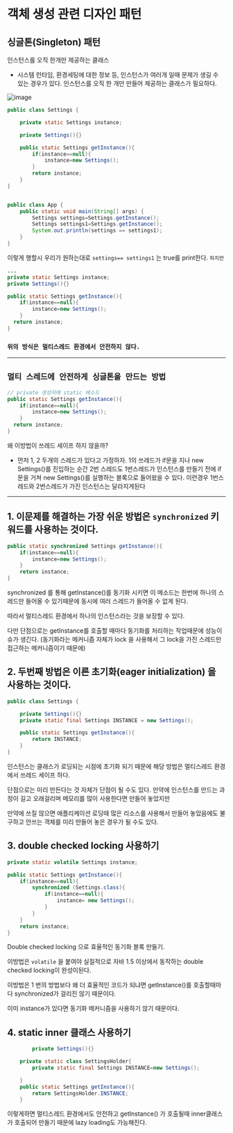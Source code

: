 # 객체 생성 관련 디자인 패턴

## 싱글톤(Singleton) 패턴

인스턴스를 오직 한개만 제공하는 클래스

- 시스템 런타임, 환경세팅에 대한 정보 등, 인스턴스가 여러개 일때 문제가 생길 수 있는 경우가 있다. 인스턴스를 오직 한 개만 만들어 제공하는 클래스가 필요하다.

![image](https://user-images.githubusercontent.com/40031858/140613058-bc42d0b3-8341-4c3f-a2cd-2cf0a713b849.png)

```java
public class Settings {

    private static Settings instance;

    private Settings(){}

    public static Settings getInstance(){
        if(instance==null){
            instance=new Settings();
        }
        return instance;
    }
}


public class App {
    public static void main(String[] args) {
        Settings settings=Settings.getInstance();
        Settings settings1=Settings.getInstance();
        System.out.println(settings == settings1);
    }
}
```

이렇게 행할시 우리가 원하는대로 `settings== settings1` 는 true를 print한다.  `하지만 `

```java
...
private static Settings instance;
private Settings(){}

public static Settings getInstance(){
	if(instance==null){
		instance=new Settings();
	}
  return instance;
}
```

### `위의 방식은 멀티스레드 환경에서 안전하지 않다.`

---



## `멀티 스레드에 안전하게 싱글톤을 만드는 방법`

```java
// private 생성자에 static 메소드
public static Settings getInstance(){
	if(instance==null){
		instance=new Settings();
	}
  return instance;
}
```

왜 이방법이 쓰레드 세이프 하지 않을까?

- 먼저 1, 2 두개의 스레드가 있다고 가정하자. 1의 쓰레드가 if문을 지나 new Settings()를 진입하는 순간 2번 스레드도 1번스레드가 
  인스턴스를 만들기 전에 if문을 거쳐 new Settings()를 실행하는 블록으로 들어왔을 수 있다.
  이런경우 1번스레드와 2번스레드가 가진 인스턴스는 달라지게된다



----

## 1. 이문제를 해결하는 가장 쉬운 방법은 `synchronized` 키워드를 사용하는 것이다.

```java
public static synchronized Settings getInstance(){
	if(instance==null){
		instance=new Settings();	
	}
	return instance;
}
```

synchronized  를 통해 getInstance()를 동기화 시키면 이 메소드는 한번에 하나의 스레드만 들어올 수 있기때문에 동시에 여러 스레드가 들어올 수 없게 된다.

따라서 멀티스레드 환경에서 하나의 인스턴스라는 것을 보장할 수 있다. 

 다만 단점으로는  getInstance를 호출할 때마다 동기화를 처리하는 작업때문에 성능이슈가 생긴다.
(동기화라는 메커니즘 자체가 lock 을 사용해서 그 lock을 가진 스레드만 접근하는 메커니즘이기 때문에)

## 2. 두번째 방법은 이른 초기화(eager initialization) 을 사용하는 것이다.

```java
public class Settings {

    private Settings(){}    
    private static final Settings INSTANCE = new Settings();

    public static Settings getInstance(){
        return INSTANCE;
    }
}
```

인스턴스는 클래스가 로딩되는 시점에 초기화 되기 때문에 해당 방법은 멀티스레드 환경에서 쓰레드 세이프 하다.

단점으로는 미리 만든다는 것 자체가 단점이 될 수도 있다. 만약에 인스턴스를 만드는 과정이 길고 오래걸리며  메모리를 많이 사용한다면 만들어 놓았지만

만약에 쓰질 않으면 애플리케이션 로딩때 많은 리소스를 사용해서 만들어 놓았음에도 불구하고 안쓰는 객체를 미리 만들어 놓은 경우가 될 수도 있다.

## 3. double checked locking 사용하기

```java
private static volatile Settings instance; 

public static Settings getInstance(){
    if(instance==null){
        synchronized (Settings.class){
            if(instance==null){
                instance= new Settings();
            }
        }
    }
    return instance;
}
```

Double checked locking 으로 효율적인 동기화 블록 만들기.

이방법은 `volatile` 을 붙여야 실질적으로 자바 1.5 이상에서 동작하는 double checked locking이 완성이된다.

이방법은 1 번의 방법보다 왜 더 효율적인 코드가 되냐면 getInstance()를 호출할때마다 synchronized가 걸리진 않기 때문이다. 

이미 instance가 있다면 동기화 메커니즘을 사용하기 않기 때문이다. 

## 4. static inner 클래스 사용하기

```java
 		private Settings(){}

    private static class SettingsHolder{
        private static final Settings INSTANCE=new Settings();

    }
    public static Settings getInstance(){
        return SettingsHolder.INSTANCE;
    }
```

이렇게하면 멀티스레드 환경에서도 안전하고 getInstance() 가 호출될때 inner클래스가 호출되어 만들기 때문에 lazy loading도 가능해진다.

 
